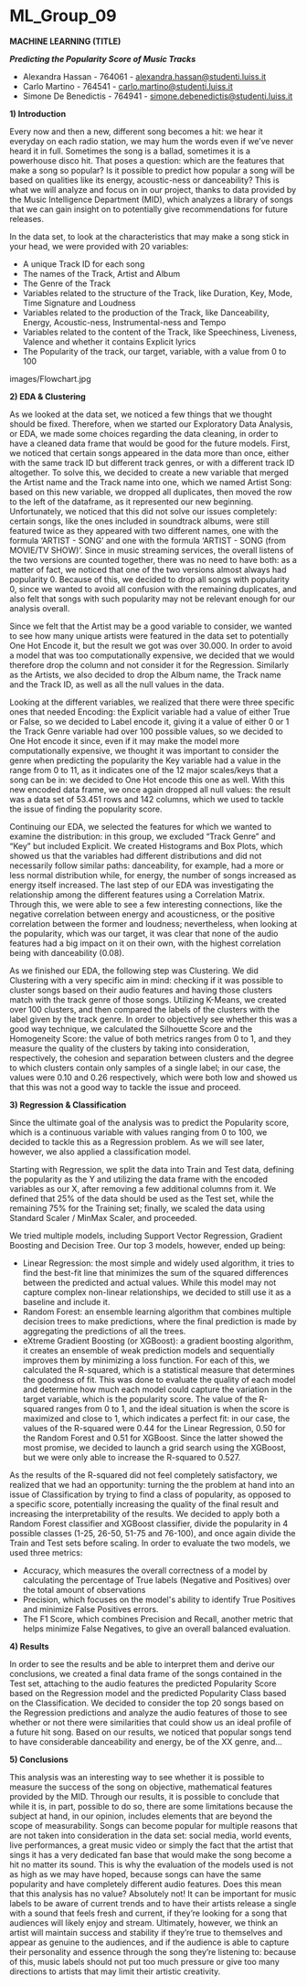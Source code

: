 # ML_Group_09

**MACHINE LEARNING (TITLE)**

***Predicting the Popularity Score of Music Tracks***

* Alexandra Hassan - 764061 - alexandra.hassan@studenti.luiss.it
* Carlo Martino - 764541 - carlo.martino@studenti.luiss.it
* Simone De Benedictis - 764941 - simone.debenedictis@studenti.luiss.it

**1) Introduction**

Every now and then a new, different song becomes a hit: we hear it everyday on each radio station, we may hum the words even if we’ve never heard it in full. Sometimes the song is a ballad, sometimes it is a powerhouse disco hit.
That poses a question: which are the features that make a song so popular? Is it possible to predict how popular a song will be based on qualities like its energy, acoustic-ness or danceability?
This is what we will analyze and focus on in our project, thanks to data provided by the Music Intelligence Department (MID), which analyzes a library of songs that we can gain insight on to potentially give recommendations for future releases.

In the data set, to look at the characteristics that may make a song stick in your head, we were provided with 20 variables: 
* A unique Track ID for each song
* The names of the Track, Artist and Album
* The Genre of the Track
* Variables related to the structure of the Track, like Duration, Key, Mode, Time Signature and Loudness
* Variables related to the production of the Track, like Danceability, Energy, Acoustic-ness, Instrumental-ness and Tempo
* Variables related to the content of the Track, like Speechiness, Liveness, Valence and whether it contains Explicit lyrics
* The Popularity of the track, our target, variable, with a value from 0 to 100

images/Flowchart.jpg

**2) EDA & Clustering**

As we looked at the data set, we noticed a few things that we thought should be fixed.
Therefore, when we started our Exploratory Data Analysis, or EDA, we made some choices regarding the data cleaning, in order to have a cleaned data frame that would be good for the future models.
First, we noticed that certain songs appeared in the data more than once, either with the same track ID but different track genres, or with a different track ID altogether. To solve this, we decided to create a new variable that merged the Artist name and the Track name into one, which we named Artist Song: based on this new variable, we dropped all duplicates, then moved the row to the left of the dataframe, as it represented our new beginning.
Unfortunately, we noticed that this did not solve our issues completely: certain songs, like the ones included in soundtrack albums, were still featured twice as they appeared with two different names, one with the formula ‘ARTIST - SONG’ and one with the formula ‘ARTIST - SONG (from MOVIE/TV SHOW)’. Since in music streaming services, the overall listens of the two versions are counted together, there was no need to have both: as a matter of fact, we noticed that one of the two versions almost always had popularity 0. 
Because of this, we decided to drop all songs with popularity 0, since we wanted to avoid all confusion with the remaining duplicates, and also felt that songs with such popularity may not be relevant enough for our analysis overall.

Since we felt that the Artist may be a good variable to consider, we wanted to see how many unique artists were featured in the data set to potentially One Hot Encode it, but the result we got was over 30.000. In order to avoid a model that was too computationally expensive, we decided that we would therefore drop the column and not consider it for the Regression.
Similarly as the Artists, we also decided to drop the Album name, the Track name and the Track ID, as well as all the null values in the data.

Looking at the different variables, we realized that there were three specific ones that needed Encoding:
the Explicit variable had a value of either True or False, so we decided to Label encode it, giving it a value of either 0 or 1
the Track Genre variable had over 100 possible values, so we decided to One Hot encode it since, even if it may make the model more computationally expensive, we thought it was important to consider the genre when predicting the popularity
the Key variable had a value in the range from 0 to 11, as it indicates one of the 12 major scales/keys that a song can be in: we decided to One Hot encode this one as well.
With this new encoded data frame, we once again dropped all null values: the result was a data set of 53.451 rows and 142 columns, which we used to tackle the issue of finding the popularity score.

Continuing our EDA, we selected the features for which we wanted to examine the distribution: in this group, we excluded “Track Genre” and “Key” but included Explicit.
We created Histograms and Box Plots, which showed us that the variables had different distributions and did not necessarily follow similar paths: danceability, for example, had a more or less normal distribution while, for energy, the number of songs increased as energy itself increased.
The last step of our EDA was investigating the relationship among the different features using a Correlation Matrix.
Through this, we were able to see a few interesting connections, like the negative correlation between energy and acousticness, or the positive correlation between the former and loudness; nevertheless, when looking at the popularity, which was our target, it was clear that none of the audio features had a big impact on it on their own, with the highest correlation being with danceability (0.08).

As we finished our EDA, the following step was Clustering.
We did Clustering with a very specific aim in mind: checking if it was possible to cluster songs based on their audio features and having those clusters match with the track genre of those songs.
Utilizing K-Means, we created over 100 clusters, and then compared the labels of the clusters with the label given by the track genre.
In order to objectively see whether this was a good way technique, we calculated the Silhouette Score and the Homogeneity Score: the value of both metrics ranges from 0 to 1, and they measure the quality of the clusters by taking into consideration, respectively, the cohesion and separation between clusters and the degree to which clusters contain only samples of a single label; in our case, the values were 0.10 and 0.26 respectively, which were both low and showed us that this was not a good way to tackle the issue and proceed.

**3) Regression & Classification**

Since the ultimate goal of the analysis was to predict the Popularity score, which is a continuous variable with values ranging from 0 to 100, we decided to tackle this as a Regression problem. As we will see later, however, we also applied a classification model.

Starting with Regression, we split the data into Train and Test data, defining the popularity as the Y and utilizing the data frame with the encoded variables as our X, after removing a few additional columns from it.
We defined that 25% of the data should be used as the Test set, while the remaining 75% for the Training set; finally, we scaled the data using Standard Scaler / MinMax Scaler, and proceeded.

We tried multiple models, including Support Vector Regression, Gradient Boosting and Decision Tree. Our top 3 models, however, ended up being:
* Linear Regression: the most simple and widely used algorithm, it tries to find the best-fit line that minimizes the sum of the squared differences between the predicted and actual values. While this model may not capture complex non-linear relationships, we decided to still use it as a baseline and include it.
* Random Forest: an ensemble learning algorithm that combines multiple decision trees to make predictions, where the final prediction is made by aggregating the predictions of all the trees.
* eXtreme Gradient Boosting (or XGBoost): a gradient boosting algorithm, it creates an ensemble of weak prediction models and sequentially improves them by minimizing a loss function.
For each of this, we calculated the R-squared, which is a statistical measure that determines the goodness of fit.
This was done to evaluate the quality of each model and determine how much each model could capture the variation in the target variable, which is the popularity score.
The value of the R-squared ranges from 0 to 1, and the ideal situation is when the score is maximized and close to 1, which indicates a perfect fit: in our case, the values of the R-squared were 0.44 for the Linear Regression, 0.50 for the Random Forest and 0.51 for XGBoost.
Since the latter showed the most promise, we decided to launch a grid search using the XGBoost, but we were only able to increase the R-squared to 0.527.

As the results of the R-squared did not feel completely satisfactory, we realized that we had an opportunity: turning the the problem at hand into an issue of Classification by trying to find a class of popularity, as opposed to a specific score, potentially increasing the quality of the final result and increasing the interpretability of the results.
We decided to apply both a Random Forest classifier and XGBoost classifier, divide the popularity in 4 possible classes (1-25, 26-50, 51-75 and 76-100), and once again divide the Train and Test sets before scaling.
In order to evaluate the two models, we used three metrics:
* Accuracy, which measures the overall correctness of a model by calculating the percentage of True labels (Negative and Positives) over the total amount of observations
* Precision, which focuses on the model's ability to identify True Positives and minimize False Positives errors.
* The F1 Score, which combines Precision and Recall, another metric that helps minimize False Negatives, to give an overall balanced evaluation.

**4) Results**

In order to see the results and be able to interpret them and derive our conclusions, we created a final data frame of the songs contained in the Test set, attaching to the audio features the predicted Popularity Score based on the Regression model and the predicted Popularity Class based on the Classification.
We decided to consider the top 20 songs based on the Regression predictions and analyze the audio features of those to see whether or not there were similarities that could show us an ideal profile of a future hit song.
Based on our results, we noticed that popular songs tend to have considerable danceability and energy, be of the XX genre, and…

**5) Conclusions**

This analysis was an interesting way to see whether it is possible to measure the success of the song on objective, mathematical features provided by the MID. 
Through our results, it is possible to conclude that while it is, in part, possible to do so, there are some limitations because the subject at hand, in our opinion, includes elements that are beyond the scope of measurability.
Songs can become popular for multiple reasons that are not taken into consideration in the data set: social media, world events, live performances, a great music video or simply the fact that the artist that sings it has a very dedicated fan base that would make the song become a hit no matter its sound.
This is why the evaluation of the models used is not as high as we may have hoped, because songs can have the same popularity and have completely different audio features.
Does this mean that this analysis has no value? Absolutely not! It can be important for music labels to be aware of current trends and to have their artists release a single with a sound that feels fresh and current, if they’re looking for a song that audiences will likely enjoy and stream.
Ultimately, however, we think an artist will maintain success and stability if they’re true to themselves and appear as genuine to the audiences, and if the audience is able to capture their personality and essence through the song they’re listening to: because of this, music labels should not put too much pressure or give too many directions to artists that may limit their artistic creativity.
